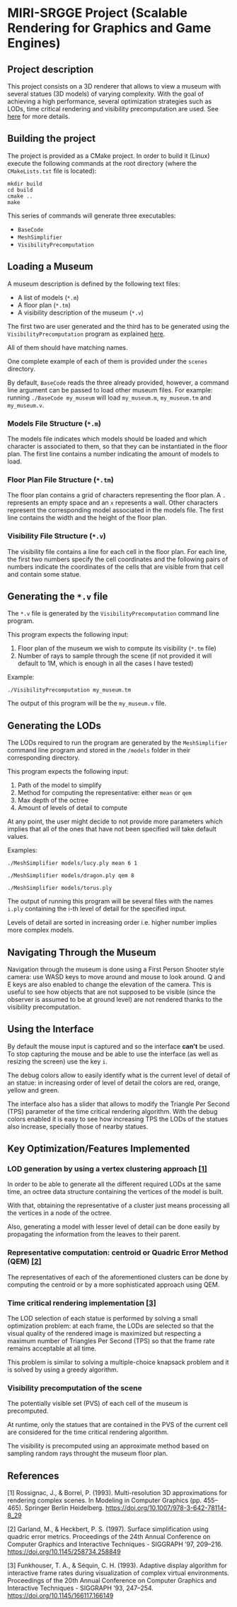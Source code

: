 # MIRI-SRGGE Project (Scalable Rendering for Graphics and Game Engines)

## Project description
This project consists on a 3D renderer that allows to view a museum with several statues (3D models) of varying complexity.
With the goal of achieving a high performance, several optimization strategies such as LODs, time critical rendering and visibility precomputation are used. See [here](#key-optimizationfeatures-implemented) for more details.

## Building the project

The project is provided as a CMake project. In order to build it (Linux) execute the following commands at the root directory (where the `CMakeLists.txt` file is located):

```
mkdir build
cd build
cmake ..
make
```

This series of commands will generate three executables:

- `BaseCode`
- `MeshSimplifier`
- `VisibilityPrecomputation`

## Loading a Museum

A museum description is defined by the following text files:

* A list of models (`*.m`)
* A floor plan (`*.tm`)
* A visibility description of the museum (`*.v`)

The first two are user generated and the third has to be generated using the `VisibilityPrecomputation` program as explained [here](#generating-the-v-file).

All of them should have matching names.

One complete example of each of them is provided under the `scenes` directory.

By default, `BaseCode` reads the three already provided, however, a command line argument can be passed to load other museum files. For example: running `./BaseCode my_museum` will load `my_museum.m`, `my_museum.tm` and `my_museum.v`. 
### Models File Structure (`*.m`)
The models file indicates which models should be loaded and which character is associated to them, so that they can be instantiated in the floor plan.
The first line contains a number indicating the amount of models to load.

### Floor Plan File Structure (`*.tm`)
The floor plan contains a grid of characters representing the floor plan. A `.` represents an empty space and an `x` represents a wall. Other characters represent the corresponding model associated in the models file.
The first line contains the width and the height of the floor plan.

### Visibility File Structure (`*.v`)
The visibility file contains a line for each cell in the floor plan.
For each line, the first two numbers specify the cell coordinates and the following pairs of numbers indicate the coordinates of the cells that are visible from that cell and contain some statue.


## Generating the `*.v` file

The `*.v` file is generated by the `VisibilityPrecomputation` command line program.

This program expects the following input:

1) Floor plan of the museum we wish to compute its visibility (`*.tm` file)
2) Number of rays to sample through the scene (if not provided it will default to 1M, which is enough in all the cases I have tested)

Example:

`./VisibilityPrecomputation my_museum.tm`

The output of this program will be the `my_museum.v` file.

## Generating the LODs

The LODs required to run the program are generated by the `MeshSimplifier` command line program and stored in the `/models` folder in their corresponding directory.

This program expects the following input:

1) Path of the model to simplify
2) Method for computing the representative: either `mean` or `qem`
3) Max depth of the octree
4) Amount of levels of detail to compute

At any point, the user might decide to not provide more parameters which implies that all of the ones that have not been specified will take default values.

Examples:

`./MeshSimplifier models/lucy.ply mean 6 1`

`./MeshSimplifier models/dragon.ply qem 8`

`./MeshSimplifier models/torus.ply`

The output of running this program will be several files with the names `i.ply` containing the i-th level of detail for the specified input.

Levels of detail are sorted in increasing order i.e. higher number implies more complex models.

## Navigating Through the Museum

Navigation through the museum is done using a First Person Shooter style camera: use WASD keys to move around and mouse to look around. Q and E keys are also enabled to change the elevation of the camera. This is useful to see how objects that are not supposed to be visible (since the observer is assumed to be at ground level) are not rendered thanks to the visibility precomputation.

## Using the Interface
By default the mouse input is captured and so the interface **can't** be used. To stop capturing the mouse and be able to use the interface (as well as resizing the screen) use the key `i`.

The debug colors allow to easily identify what is the current level of detail of an statue: in increasing order of level of detail the colors are red, orange, yellow and green.

The interface also has a slider that allows to modify the Triangle Per Second (TPS) parameter of the time critical rendering algorithm. With the debug colors enabled it is easy to see how increasing TPS the LODs of the statues also increase, specially those of nearby statues.


## Key Optimization/Features Implemented

### LOD generation by using a vertex clustering approach [[1]](#1)

In order to be able to generate all the different required LODs at the same time, an octree data structure containing the vertices of the model is built. 

With that, obtaining the representative of a cluster just means processing all the vertices in a node of the octree.

Also, generating a model with lesser level of detail can be done easily by propagating the information from the leaves to their parent.

### Representative computation: centroid or Quadric Error Method (QEM) [[2]](#2)
The representatives of each of the aforementioned clusters can be done by computing the centroid or by a more sophisticated approach using QEM.

### Time critical rendering implementation [[3]](#3)
The LOD selection of each statue is performed by solving a small optimization problem: at each frame, the LODs are selected so that the visual quality of the rendered image is maximized but respecting a maximum number of Triangles Per Second (TPS) so that the frame rate remains acceptable at all time.

This problem is similar to solving a multiple-choice knapsack problem and it is solved by using a greedy algorithm.

### Visibility precomputation of the scene

The potentially visible set (PVS) of each cell of the museum is precomputed.

At runtime, only the statues that are contained in the PVS of the current cell are considered for the time critical rendering algorithm.

The visibility is precomputed using an approximate method based on sampling random rays throught the museum floor plan.

## References

<a id="1">[1]</a>
Rossignac, J., & Borrel, P. (1993). Multi-resolution 3D approximations for rendering complex scenes. In Modeling in Computer Graphics (pp. 455–465). Springer Berlin Heidelberg. https://doi.org/10.1007/978-3-642-78114-8_29

<a id="2">[2]</a>
Garland, M., & Heckbert, P. S. (1997). Surface simplification using quadric error metrics. Proceedings of the 24th Annual Conference on Computer Graphics and Interactive Techniques - SIGGRAPH ’97, 209–216. https://doi.org/10.1145/258734.258849

<a id="3">[3]</a>
Funkhouser, T. A., & Séquin, C. H. (1993). Adaptive display algorithm for interactive frame rates during visualization of complex virtual environments. Proceedings of the 20th Annual Conference on Computer Graphics and Interactive Techniques - SIGGRAPH ’93, 247–254. https://doi.org/10.1145/166117.166149
